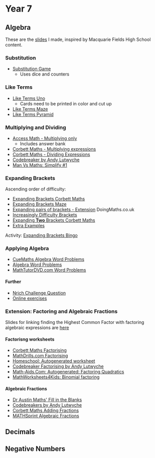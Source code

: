 # Year 7
## Algebra
These are the [slides](static/pdfs/slides/yr7-algebra.pdf) I made, inspired by Macquarie Fields High School content.

### Substitution
* [Substitution Game](https://www.math-salamanders.com/algebra-math-games.html)
	* Uses dice and counters

### Like Terms
* [Like Terms Uno](https://www.frontporchmath.com/wp-content/uploads/2017/10/like-terms-uno.pdf)
	* Cards need to be printed in color and cut up
* [Like Terms Maze](https://www.teacherspayteachers.com/Product/FREE-Combining-Like-Terms-Maze-4451766?st=037d8f7f3eaa44be9648018aea9c437e)
* [Like Terms Pyramid](https://www.teacherspayteachers.com/Product/Combining-Like-Terms-Activity-Pyramid-Style-2516935?st=1b98116c1a297dd5fb0496c9a3f29319)


### Multiplying and Dividing
* [Access Math - Multiplying only](https://www.accessmaths.co.uk/uploads/4/4/2/3/44232537/multiplying_algebraic_expressions_worksheet_msc.pdf)
	* Includes answer bank
* [Corbett Maths - Multiplying expressions](https://corbettmaths.com/wp-content/uploads/2013/02/multiplying-terms-pdf1.pdf)
* [Corbett Maths - Dividing Expressions](https://corbettmaths.com/wp-content/uploads/2013/02/dividing-terms-pdf1.pdf)
* [Codebreaker by Andy Lutwyche](https://www.tes.com/en-au/teaching-resource/multiplying-and-dividing-fractions-codebreakers-11245813)
* [Man Vs Maths: Simplify #1](https://www.manvsmaths.com/algebra/basic_simplify_1.pdf)

### Expanding Brackets
Ascending order of difficulty:

* [Expanding Brackets Corbett Maths](https://corbettmaths.com/wp-content/uploads/2013/02/expanding-brackets-pdf1.pdf)
* [Expanding Brackets Maze](https://www.tes.com/en-au/teaching-resource/expanding-single-brackets-maze-12074729)
* [Expanding pairs of brackets - Extension](https://www.doingmaths.co.uk/expanding-brackets.html)
	DoingMaths.co.uk
* [Increasingly Difficulty Brackets](https://startingpointsmaths.com/2020/09/01/increasingly-difficult-brackets/)
* [Expanding **Two** Brackets Corbett Maths](https://corbettmaths.com/wp-content/uploads/2013/02/expanding-two-brackets-pdf2.pdf)
* [Extra Examples](https://www.doingmaths.co.uk/uploads/8/3/8/9/8389495/expanding_single_brackets.pdf)

Activity: [Expanding Brackets Bingo](https://www.interactive-maths.com/expanding-single-brackets-qqi-bingo.html)

### Applying Algebra
* [CueMaths Algebra Word Problems](https://www.cuemath.com/worksheets/algebra-word-problems-worksheets/)
* [Algebra Word Problems](https://view.officeapps.live.com/op/view.aspx?src=https%3A%2F%2Fwww.scarsdaleschools.k12.ny.us%2Fcms%2Flib5%2FNY01001205%2FCentricity%2FDomain%2F360%2FWordProbPacket2.doc&wdOrigin=BROWSELINK)
* [MathTutorDVD.com Word Problems](https://algebra-worksheets.s3.amazonaws.com/Algebra-Word-Problems/Algebra+Word+Problems+-+Worksheet+1+-+Number+Problems.pdf)

#### Further
* [Nrich Challenge Question](https://nrich.maths.org/1031)
* [Online exercises](https://www.transum.org/software/SW/Starter_of_the_day/Students/Algebra_In_Action.asp)


### Extension: Factoring and Algebraic Fractions
Slides for linking finding the Highest Common Factor with factoring algebraic expressions are [here](static\pdfs\slides\7-matd-factorization.pdf)
#### Factorisng worksheets
* [Corbett Maths Factorising](https://corbettmaths.com/wp-content/uploads/2020/05/Factorisation.pdf)
* [MathDrills.com Factorising](https://math-drills.com/algebra/expressions_factoring_nosquares_xcoef_posmult_001.php)
* [Homeschool: Autogenerated worksheet](https://www.homeschoolmath.net/worksheets/table-factoring-distributive.php?col=2&row=7&coeffmin=2&coeffmax=9&constmin=1&constmax=12&decimals=0&workspace=3&problemtype=1&type1=1&font=Arial&FontSize=12pt&pad=8&border=on&ptitle=&Submit=Submit)
* [Codebreaker Factorising by Andy Lutwyche](https://www.tes.com/en-au/teaching-resource/codebreaker-factorising-expressions-6449047)
* [Math-Aids.Com: Autogenerated: Factoring Quadratics](https://www.math-aids.com/Algebra/Algebra_1/Polynomials/Factoring_Quadratic.html)
* [MathWorksheets4Kids: Binomial factoring](https://www.mathworksheets4kids.com/grade-8/factoring-binomials.php)

#### Algebraic Fractions
* [Dr Austin Maths' Fill in the Blanks](https://www.draustinmaths.com/_files/ugd/7ac124_c8ceecc0327f473892852c5799d1893c.pdf)
* [Codebreakers by Andy Lutwyche](https://www.tes.com/en-au/teaching-resource/algebraic-fractions-codebreakers-11411609)
* [Corbett Maths Adding Fractions](https://corbettmaths.com/wp-content/uploads/2013/02/adding-algebraic-fractions-pdf.pdf)
* [MATHSprint Algebraic Fractions](https://mathsprint.wordpress.com/wp-content/uploads/2013/06/a-algebraic-fractions-add-subtract-1.pdf)


## Decimals

## Negative Numbers